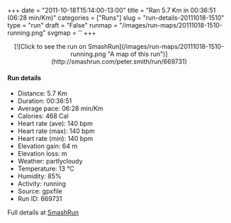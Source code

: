 +++
date = "2011-10-18T15:14:00-13:00"
title = "Ran 5.7 Km in 00:36:51 (06:28 min/Km)"
categories = ["Runs"]
slug = "run-details-20111018-1510"
type = "run"
draft = "False"
runmap = "/images/run-maps/20111018-1510-running.png"
svgmap = '<polyline points="1 49, 3 52, 11 48, 15 42, 21 39, 25 33, 35 31, 42 28, 54 27, 64 22, 75 19, 84 19, 100 24, 98 30, 94 34, 94 37, 83 53, 78 57, 71 65, 68 71, 56 82, 55 82, 47 77, 44 71, 38 71, 35 73, 14 70, 7 63, 4 56, 1 53, 1 49, 1 46, 0 45">'
+++



<!--more-->

<center>
[![Click to see the run on SmashRun](/images/run-maps/20111018-1510-running.png "A map of this run")](http://smashrun.com/peter.smith/run/669731)
</center>

#### Run details

* Distance: 5.7 Km
* Duration: 00:36:51
* Average pace: 06:28 min/Km
* Calories: 468 Cal
* Heart rate (ave): 140 bpm
* Heart rate (max): 140 bpm
* Heart rate (min): 140 bpm
* Elevation gain: 64 m
* Elevation loss:  m
* Weather: partlycloudy
* Temperature: 13 &deg;C
* Humidity: 85%
* Activity: running
* Source: gpxfile
* Run ID: 669731

Full details at [SmashRun](http://smashrun.com/peter.smith/run/669731)